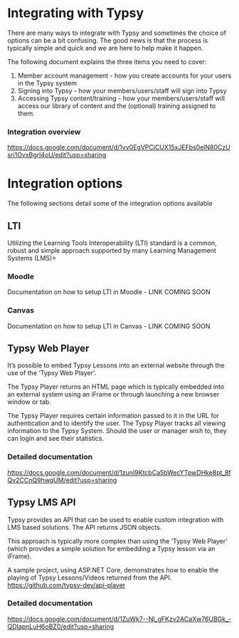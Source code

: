 # Integrating with Typsy
There are many ways to integrate with Typsy and sometimes the choice of options can be a bit confusing. The good news is that the process is typically simple and quick and we are here to help make it happen.

The following document explains the three items you need to cover:
1. Member account management - how you create accounts for your users in the Typsy system
2. Signing into Typsy - how your members/users/staff will sign into Typsy
3. Accessing Typsy content/training - how your members/users/staff will access our library of content and the (optional) training assigned to them.

### Integration overview
https://docs.google.com/document/d/1vv0EgVPCiCUX15xJEFbs0elN80CzUsri1OvxBgrI4oU/edit?usp=sharing

# Integration options
The following sections detail some of the integration options available

## LTI
Utilizing the Learning Tools Interoperability (LTI) standard is a common, robust and simple approach supported by many Learning Management Systems (LMS)>

### Moodle
Documentation on how to setup LTI in Moodle - LINK COMING SOON

### Canvas
Documentation on how to setup LTI in Canvas - LINK COMING SOON

## Typsy Web Player
It’s possible to embed Typsy Lessons into an external website through the use of the ‘Typsy Web Player’.

The Typsy Player returns an HTML page which is typically embedded into an external system using an iFrame or through launching a new browser window or tab.

The Typsy Player requires certain information passed to it in the URL for authentication and to identify the user.  The Typsy Player tracks all viewing information to the Typsy System. Should the user or manager wish to, they can login and see their statistics.

### Detailed documentation
https://docs.google.com/document/d/1zunI9KtcbCa5bWecYTpwDHke8pt_8fQv2CCnQ9hwqUM/edit?usp=sharing

## Typsy LMS API
Typsy provides an API that can be used to enable custom integration with LMS based solutions.  The API returns JSON objects.

This approach is typically more complex than using the ‘Typsy Web Player’ (which provides a simple solution for embedding a Typsy lesson via an iFrame). 

A sample project, using ASP.NET Core, demonstrates how to enable the playing of Typsy Lessons/Videos returned from the API.
https://github.com/typsy-dev/api-player

### Detailed documentation
https://docs.google.com/document/d/1ZuWk7--Nl_gFKzv2ACaXw76UBGk_-QDIapnLuH6oBZ0/edit?usp=sharing
